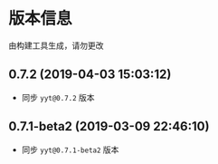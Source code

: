 # 版本信息
由构建工具生成，请勿更改
## 0.7.2 (2019-04-03 15:03:12)
* 同步 `yyt@0.7.2` 版本
## 0.7.1-beta2 (2019-03-09 22:46:10)
* 同步 `yyt@0.7.1-beta2` 版本